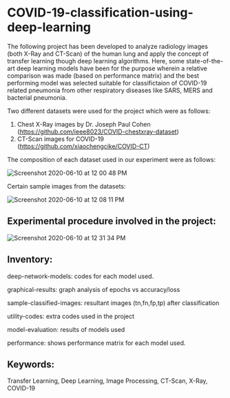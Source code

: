 # COVID-19-classification-using-deep-learning

The following project has been developed to analyze radiology images (both X-Ray and CT-Scan) of the human lung and apply the concept of transfer learning though deep learning algorithms. Here, some state-of-the-art deep learning models have been for the purpose wherein a relative comparison was made (based on performance matrix) and the best performing model was selected suitable for classifictaion of COVID-19 related pneumonia from other respiratory diseases like SARS, MERS and bacterial pneumonia.

Two different datasets were used for the project which were as follows:
1. Chest X-Ray images by Dr. Joseph Paul Cohen (https://github.com/ieee8023/COVID-chestxray-dataset)
2. CT-Scan images for COVID-19 (https://github.com/xiaochengcike/COVID-CT)

The composition of each dataset used in our experiment were as follows:

![Screenshot 2020-06-10 at 12 00 48 PM](https://user-images.githubusercontent.com/66628385/84234567-1e0ab280-ab12-11ea-8bd2-f4786d4596e9.png)



Certain sample images from the datasets:

![Screenshot 2020-06-10 at 12 08 11 PM](https://user-images.githubusercontent.com/66628385/84235303-42b35a00-ab13-11ea-9065-9517415fa23c.png)

## Experimental procedure involved in the project:

![Screenshot 2020-06-10 at 12 31 34 PM](https://user-images.githubusercontent.com/66628385/84237118-688e2e00-ab16-11ea-9153-451f7d95619e.png)


## Inventory:

deep-network-models: codes for each model used.

graphical-results: graph analysis of epochs vs accuracy/loss

sample-classified-images: resultant images (tn,fn,fp,tp) after classification

utility-codes: extra codes used in the project

model-evaluation: results of models used

performance: shows performance matrix for each model used.

## Keywords:
Transfer Learning, Deep Learning, Image Processing, CT-Scan, X-Ray, COVID-19

